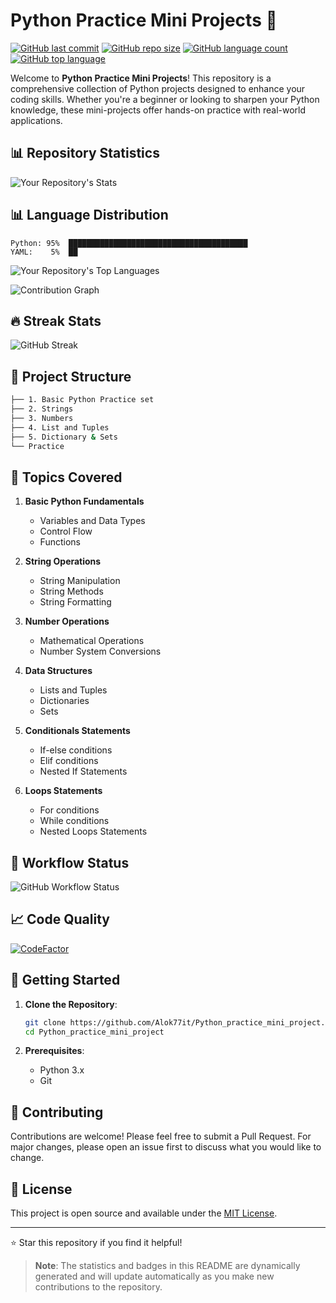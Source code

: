 # Python Practice Mini Projects 🐍

[![GitHub last commit](https://img.shields.io/github/last-commit/Alok77it/Python_practice_mini_project?style=for-the-badge)](https://github.com/Alok77it/Python_practice_mini_project/commits/main)
[![GitHub repo size](https://img.shields.io/github/repo-size/Alok77it/Python_practice_mini_project?style=for-the-badge)](https://github.com/Alok77it/Python_practice_mini_project)
[![GitHub language count](https://img.shields.io/github/languages/count/Alok77it/Python_practice_mini_project?style=for-the-badge)](https://github.com/Alok77it/Python_practice_mini_project)
[![GitHub top language](https://img.shields.io/github/languages/top/Alok77it/Python_practice_mini_project?style=for-the-badge)](https://github.com/Alok77it/Python_practice_mini_project)

Welcome to **Python Practice Mini Projects**! This repository is a comprehensive collection of Python projects designed to enhance your coding skills. Whether you're a beginner or looking to sharpen your Python knowledge, these mini-projects offer hands-on practice with real-world applications.

## 📊 Repository Statistics

<!-- GitHub Stats -->
![Your Repository's Stats](https://github-readme-stats.vercel.app/api?username=Alok77it&show_icons=true&theme=radical)

## 📊 Language Distribution

```
Python: 95%  ████████████████████████████████████████
YAML:    5%  ██
```

<!-- Most Used Languages -->
![Your Repository's Top Languages](https://github-readme-stats.vercel.app/api/top-langs/?username=Alok77it&theme=radical&langs_count=2&hide=javascript,html,css,shell)

<!-- Contribution Graph -->
![Contribution Graph](https://github-profile-summary-cards.vercel.app/api/cards/profile-details?username=Alok77it&theme=radical)

## 🔥 Streak Stats
![GitHub Streak](https://github-readme-streak-stats.herokuapp.com/?user=Alok77it&theme=radical)

## 📁 Project Structure

```bash
├── 1. Basic Python Practice set
├── 2. Strings
├── 3. Numbers
├── 4. List and Tuples
├── 5. Dictionary & Sets
└── Practice
```

## 🎯 Topics Covered

1. **Basic Python Fundamentals**
   - Variables and Data Types
   - Control Flow
   - Functions

2. **String Operations**
   - String Manipulation
   - String Methods
   - String Formatting

3. **Number Operations**
   - Mathematical Operations
   - Number System Conversions

4. **Data Structures**
   - Lists and Tuples
   - Dictionaries
   - Sets
   
5. **Conditionals Statements**
   - If-else conditions
   - Elif conditions
   - Nested If Statements
     
6. **Loops Statements**
   - For conditions
   - While conditions
   - Nested Loops Statements

## 🔄 Workflow Status

![GitHub Workflow Status](https://img.shields.io/github/actions/workflow/status/Alok77it/Python_practice_mini_project/python-app.yml?style=for-the-badge)

## 📈 Code Quality

[![CodeFactor](https://www.codefactor.io/repository/github/Alok77it/Python_practice_mini_project/badge?style=for-the-badge)](https://www.codefactor.io/repository/github/Alok77it/Python_practice_mini_project)

## 🚀 Getting Started

1. **Clone the Repository**:
   ```bash
   git clone https://github.com/Alok77it/Python_practice_mini_project.git
   cd Python_practice_mini_project
   ```

2. **Prerequisites**:
   - Python 3.x
   - Git

## 🤝 Contributing

Contributions are welcome! Please feel free to submit a Pull Request. For major changes, please open an issue first to discuss what you would like to change.

## 📝 License

This project is open source and available under the [MIT License](LICENSE).

---

⭐ Star this repository if you find it helpful!

> **Note**: The statistics and badges in this README are dynamically generated and will update automatically as you make new contributions to the repository.


